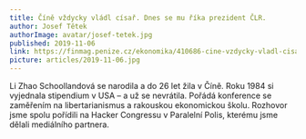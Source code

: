 ```yaml
---
title: Číně vždycky vládl císař. Dnes se mu říka prezident ČLR.
author: Josef Tětek
authorImage: avatar/josef-tetek.jpg
published: 2019-11-06
link: https://finmag.penize.cz/ekonomika/410686-cine-vzdycky-vladl-cisar-dnes-se-mu-rika-prezident-clr
picture: articles/2019-11-06.jpg
---
```


Li Zhao Schoollandová se narodila a do 26 let žila v Číně. Roku 1984 si vyjednala stipendium v USA – a už se nevrátila. Pořádá konference se zaměřením na libertarianismus a rakouskou ekonomickou školu. Rozhovor jsme spolu pořídili na Hacker Congressu v Paralelní Polis, kterému jsme dělali mediálního partnera.
